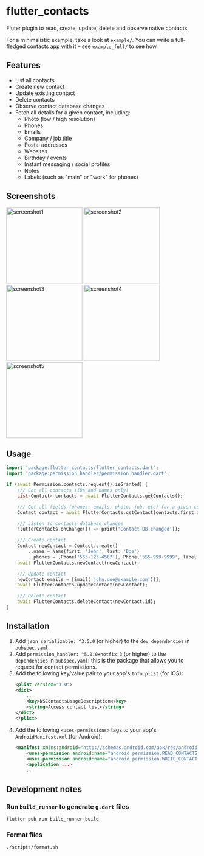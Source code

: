 # flutter_contacts

Fluter plugin to read, create, update, delete and observe native contacts.

For a minimalistic example, take a look at `example/`. You can write a full-fledged contacts app with it – see `example_full/` to see how.

## Features

* List all contacts
* Create new contact
* Update existing contact
* Delete contacts
* Observe contact database changes
* Fetch all details for a given contact, including:
    * Photo (low / high resolution)
    * Phones
    * Emails
    * Company / job title
    * Postal addresses
    * Websites
    * Birthday / events
    * Instant messaging / social profiles
    * Notes
    * Labels (such as "main" or "work" for phones)

## Screenshots

<img src="https://user-images.githubusercontent.com/1289004/100083621-8b7b7880-2dfe-11eb-9055-335e5a29e4b2.PNG" alt="screenshot1" width="200"/>
<img src="https://user-images.githubusercontent.com/1289004/100083640-9209f000-2dfe-11eb-8fd7-433ebd5ad777.PNG" alt="screenshot2" width="200"/>
<img src="https://user-images.githubusercontent.com/1289004/100083630-8dddd280-2dfe-11eb-91ff-80058a476ed3.PNG" alt="screenshot3" width="200"/>
<img src="https://user-images.githubusercontent.com/1289004/100083635-8fa79600-2dfe-11eb-98cb-856ebd2d6777.PNG" alt="screenshot4" width="200"/>
<img src="https://user-images.githubusercontent.com/1289004/100083652-93d3b380-2dfe-11eb-8738-6197c675ba14.PNG" alt="screenshot5" width="200"/>

## Usage

```dart
import 'package:flutter_contacts/flutter_contacts.dart';
import 'package:permission_handler/permission_handler.dart';

if (await Permission.contacts.request().isGranted) {
    /// Get all contacts (IDs and names only)
    List<Contact> contacts = await FlutterContacts.getContacts();

    /// Get all fields (phones, emails, photo, job, etc) for a given contact
    Contact contact = await FlutterContacts.getContact(contacts.first.id);

    /// Listen to contacts database changes
    FlutterContacts.onChange(() => print('Contact DB changed'));

    /// Create contact
    Contact newContact = Contact.create()
        ..name = Name(first: 'John', last: 'Doe')
        ..phones = [Phone('555-123-4567'), Phone('555-999-9999', label: PhoneLabel.work)];
    await FlutterContacts.newContact(newContact);

    /// Update contact
    newContact.emails = [Email('john.doe@example.com'))];
    await FlutterContacts.updateContact(newContact);

    /// Delete contact
    await FlutterContacts.deleteContact(newContact.id);
}
```

## Installation

1. Add `json_serializable: ^3.5.0` (or higher) to the `dev_dependencies` in `pubspec.yaml`.
1. Add `permission_handler: ^5.0.0+hotfix.3` (or higher) to the `dependencies` in `pubspec.yaml`: this is the package that allows you to request for contact permissions.
1. Add the following key/value pair to your app's `Info.plist` (for iOS):
    ```xml
    <plist version="1.0">
    <dict>
        ...
        <key>NSContactsUsageDescription</key>
        <string>Access contact list</string>
    </dict>
    </plist>
    ```
1. Add the following `<uses-permissions>` tags to your app's `AndroidManifest.xml` (for Android):
    ```xml
    <manifest xmlns:android="http://schemas.android.com/apk/res/android" ...>
        <uses-permission android:name="android.permission.READ_CONTACTS"/>
        <uses-permission android:name="android.permission.WRITE_CONTACTS"/>
        <application ...>
        ...
    ```

## Development notes

### Run `build_runner` to generate `g.dart` files

```sh
flutter pub run build_runner build
```

### Format files

```sh
./scripts/format.sh
```